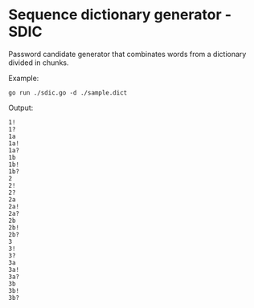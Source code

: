 # Sequence dictionary generator - SDIC

Password candidate generator that combinates words from a dictionary divided in chunks.

Example:
```
go run ./sdic.go -d ./sample.dict
```

Output:
```
1!
1?
1a
1a!
1a?
1b
1b!
1b?
2
2!
2?
2a
2a!
2a?
2b
2b!
2b?
3
3!
3?
3a
3a!
3a?
3b
3b!
3b?
```

